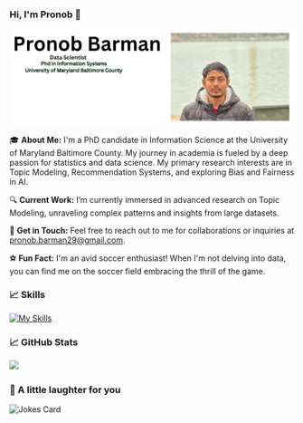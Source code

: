 ### Hi, I'm Pronob :wave:

<p align="center">
  <img src="https://github.com/pronob29/pronob29/blob/main/Pronob%20Barman.png" alt="Data Scientist">
</p>

🎓 **About Me:**
I'm a PhD candidate in Information Science at the University of Maryland Baltimore County. My journey in academia is fueled by a deep passion for statistics and data science. My primary research interests are in Topic Modeling, Recommendation Systems, and exploring Bias and Fairness in AI.

🔍 **Current Work:**
I’m currently immersed in advanced research on Topic Modeling, unraveling complex patterns and insights from large datasets.

📧 **Get in Touch:**
Feel free to reach out to me for collaborations or inquiries at [pronob.barman29@gmail.com](mailto:pronob.barman29@gmail.com).

⚽ **Fun Fact:**
I'm an avid soccer enthusiast! When I'm not delving into data, you can find me on the soccer field embracing the thrill of the game.


### :chart_with_upwards_trend: Skills
[![My Skills](https://skillicons.dev/icons?i=py,r,git,github,linkedin,devto,java,tensorflow,pytorch,powershell,postgres,octave,mysql,md,matlab,js,html,css,discord,vscode)](https://skillicons.dev)

### :chart_with_upwards_trend: GitHub Stats
<p><img src="https://github-readme-streak-stats.herokuapp.com/?user=pronob29&theme=dracula"/></p>

### :speak_no_evil: A little laughter for you
![Jokes Card](https://readme-jokes.vercel.app/api?theme=dracula)
